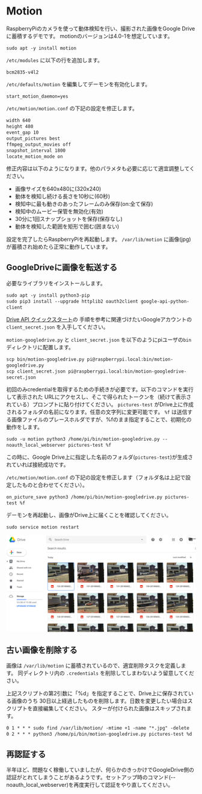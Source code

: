 # Motion
RaspberryPiのカメラを使って動体検知を行い、撮影された画像をGoogle Driveに蓄積するデモです。
motionのバージョンは4.0-1を想定しています。

```
sudo apt -y install motion
```

`/etc/modules` に以下の行を追加します。

```
bcm2835-v4l2
```

`/etc/defaults/motion` を編集してデーモンを有効化します。

```
start_motion_daemon=yes
```

`/etc/motion/motion.conf` の下記の設定を修正します。

```
width 640
height 480
event_gap 10
output_pictures best
ffmpeg_output_movies off
snapshot_interval 1800
locate_motion_mode on
```

修正内容は以下のようになります。他のパラメタも必要に応じて適宜調整してください。

- 画像サイズを640x480に(320x240)
- 動体を検知し続ける長さを10秒に(60秒)
- 検知中に最も動きのあったフレームのみ保存(on:全て保存)
- 検知中のムービー保管を無効化(有効)
- 30分に1回スナップショットを保存(保存なし)
- 動体を検知した範囲を矩形で囲む(囲まない)

設定を完了したらRaspberryPiを再起動します。
`/var/lib/motion` に画像(jpg)が蓄積され始めたら正常に動作しています。

## GoogleDriveに画像を転送する

必要なライブラリをインストールします。
```
sudo apt -y install python3-pip
sudo pip3 install --upgrade httplib2 oauth2client google-api-python-client
```

[Drive API クイックスタート](https://developers.google.com/drive/v3/web/quickstart/python)の
手順を参考に関連づけたいGoogleアカウントの `client_secret.json` を入手してください。

`motion-googledrive.py` と `client_secret.json` を以下のようにpiユーザの`bin`
ディレクトリに配置します。

```
scp bin/motion-googledrive.py pi@raspberrypi.local:bin/motion-googledrive.py
scp client_secret.json pi@raspberrypi.local:bin/motion-googledrive-secret.json
```

初回のみcredentialを取得するための手続きが必要です。以下のコマンドを実行して表示された
URLにアクセスし、そこで得られたトークンを（続けて表示されている）プロンプトに貼り付けてください。
`pictures-test` がDrive上に作成されるフォルダの名前になります。任意の文字列に変更可能です。
`%f` は送信する画像ファイルのプレースホルダですが、%fのまま指定することで、初期化の動作をします。

```
sudo -u motion python3 /home/pi/bin/motion-googledrive.py --noauth_local_webserver pictures-test %f
```

この時に、Google Drive上に指定した名前のフォルダ(`pictures-test`)が生成されていれば接続成功です。

`/etc/motion/motion.conf` の下記の設定を修正します（フォルダ名は上記で設定したものと合わせてください）。

```
on_picture_save python3 /home/pi/bin/motion-googledrive.py pictures-test %f
```

デーモンを再起動し、画像がDrive上に届くことを確認してください。

```
sudo service motion restart
```

![sample](sample.png)

## 古い画像を削除する
画像は `/var/lib/motion` に蓄積されているので、適宜削除タスクを定義します。
同ディレクトリ内の `.credentials` を削除してしまわないよう留意してください。

上記スクリプトの第2引数に「%d」を指定することで、Drive上に保存されている画像のうち
30日以上経過したものを削除します。日数を変更したい場合はスクリプトを直接編集してください。
スターが付けられた画像はスキップされます。

```
0 1 * * * sudo find /var/lib/motion/ -mtime +1 -name "*.jpg" -delete
0 2 * * * python3 /home/pi/bin/motion-googledrive.py pictures-test %d
```

## 再認証する
半年ほど、問題なく稼働していましたが、何らかのきっかけでGoogleDrive側の認証がとれてしまうことがあるようです。セットアップ時のコマンド(--noauth_local_webserver)を再度実行して認証をやり直してください。
